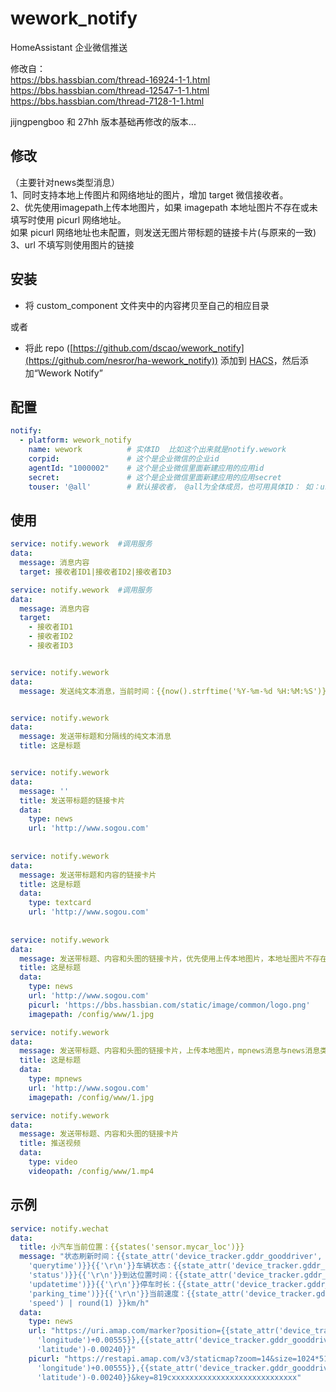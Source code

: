 # wework_notify
HomeAssistant 企业微信推送

修改自： \
https://bbs.hassbian.com/thread-16924-1-1.html \
https://bbs.hassbian.com/thread-12547-1-1.html \
https://bbs.hassbian.com/thread-7128-1-1.html 

jijngpengboo 和 27hh 版本基础再修改的版本...

## 修改
（主要针对news类型消息） \
1、同时支持本地上传图片和网络地址的图片，增加 target 微信接收者。 \
2、优先使用imagepath上传本地图片，如果 imagepath 本地址图片不存在或未填写时使用 picurl 网络地址。 \
  如果 picurl 网络地址也未配置，则发送无图片带标题的链接卡片(与原来的一致) \
3、url 不填写则使用图片的链接

## 安装

* 将 custom_component 文件夹中的内容拷贝至自己的相应目录

或者
* 将此 repo ([https://github.com/dscao/wework_notify](https://github.com/nesror/ha-wework_notify)) 添加到 [HACS](https://hacs.xyz/)，然后添加“Wework Notify”

## 配置
```yaml
notify:
  - platform: wework_notify
    name: wework          # 实体ID  比如这个出来就是notify.wework
    corpid:               # 这个是企业微信的企业id
    agentId: "1000002"    # 这个是企业微信里面新建应用的应用id
    secret:               # 这个是企业微信里面新建应用的应用secret
    touser: '@all'        # 默认接收者， @all为全体成员，也可用具体ID： 如：userid1|userid2|userid3
```

## 使用
```yaml
service: notify.wework  #调用服务
data:
  message: 消息内容
  target: 接收者ID1|接收者ID2|接收者ID3

service: notify.wework  #调用服务
data:
  message: 消息内容
  target:
    - 接收者ID1
    - 接收者ID2
    - 接收者ID3


service: notify.wework
data:
  message: 发送纯文本消息，当前时间：{{now().strftime('%Y-%m-%d %H:%M:%S')}}


service: notify.wework
data:
  message: 发送带标题和分隔线的纯文本消息
  title: 这是标题


service: notify.wework
data:
  message: ''
  title: 发送带标题的链接卡片
  data:
    type: news
    url: 'http://www.sogou.com'
   
   
service: notify.wework
data:
  message: 发送带标题和内容的链接卡片
  title: 这是标题
  data:
    type: textcard
    url: 'http://www.sogou.com'
   
   
service: notify.wework
data:
  message: 发送带标题、内容和头图的链接卡片，优先使用上传本地图片，本地址图片不存在时或未配置时使用 picurl网络地址
  title: 这是标题
  data:
    type: news
    url: 'http://www.sogou.com'
    picurl: 'https://bbs.hassbian.com/static/image/common/logo.png'
    imagepath: /config/www/1.jpg   

service: notify.wework
data:
  message: 发送带标题、内容和头图的链接卡片，上传本地图片，mpnews消息与news消息类似，不同的是图文消息内容存储在微信后台，并且支持保密选项。每个应用每天最多可以发送100次。
  title: 这是标题
  data:
    type: mpnews
    url: 'http://www.sogou.com'
    imagepath: /config/www/1.jpg  

service: notify.wework
data:
  message: 发送带标题、内容和头图的链接卡片  
  title: 推送视频
  data:
    type: video
    videopath: /config/www/1.mp4

```

## 示例
```yaml   
service: notify.wechat
data:
  title: 小汽车当前位置：{{states('sensor.mycar_loc')}}
  message: "状态刷新时间：{{state_attr('device_tracker.gddr_gooddriver',
    'querytime')}}{{'\r\n'}}车辆状态：{{state_attr('device_tracker.gddr_gooddriver',
    'status')}}{{'\r\n'}}到达位置时间：{{state_attr('device_tracker.gddr_gooddriver',
    'updatetime')}}{{'\r\n'}}停车时长：{{state_attr('device_tracker.gddr_gooddriver',
    'parking_time')}}{{'\r\n'}}当前速度：{{state_attr('device_tracker.gddr_gooddriver',
    'speed') | round(1) }}km/h"
  data:
    type: news
    url: "https://uri.amap.com/marker?position={{state_attr('device_tracker.gddr_gooddriver',
      'longitude')+0.00555}},{{state_attr('device_tracker.gddr_gooddriver',
      'latitude')-0.00240}}"
    picurl: "https://restapi.amap.com/v3/staticmap?zoom=14&size=1024*512&markers=large,,A:{{state_attr('device_tracker.gddr_gooddriver',
      'longitude')+0.00555}},{{state_attr('device_tracker.gddr_gooddriver',
      'latitude')-0.00240}}&key=819cxxxxxxxxxxxxxxxxxxxxxxxxxxxx"

```


